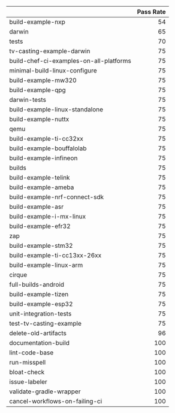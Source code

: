 |                                         |   Pass Rate |
|:----------------------------------------|------------:|
| build-example-nxp                       |          54 |
| darwin                                  |          65 |
| tests                                   |          70 |
| tv-casting-example-darwin               |          75 |
| build-chef-ci-examples-on-all-platforms |          75 |
| minimal-build-linux-configure           |          75 |
| build-example-mw320                     |          75 |
| build-example-qpg                       |          75 |
| darwin-tests                            |          75 |
| build-example-linux-standalone          |          75 |
| build-example-nuttx                     |          75 |
| qemu                                    |          75 |
| build-example-ti-cc32xx                 |          75 |
| build-example-bouffalolab               |          75 |
| build-example-infineon                  |          75 |
| builds                                  |          75 |
| build-example-telink                    |          75 |
| build-example-ameba                     |          75 |
| build-example-nrf-connect-sdk           |          75 |
| build-example-asr                       |          75 |
| build-example-i-mx-linux                |          75 |
| build-example-efr32                     |          75 |
| zap                                     |          75 |
| build-example-stm32                     |          75 |
| build-example-ti-cc13xx-26xx            |          75 |
| build-example-linux-arm                 |          75 |
| cirque                                  |          75 |
| full-builds-android                     |          75 |
| build-example-tizen                     |          75 |
| build-example-esp32                     |          75 |
| unit-integration-tests                  |          75 |
| test-tv-casting-example                 |          75 |
| delete-old-artifacts                    |          96 |
| documentation-build                     |         100 |
| lint-code-base                          |         100 |
| run-misspell                            |         100 |
| bloat-check                             |         100 |
| issue-labeler                           |         100 |
| validate-gradle-wrapper                 |         100 |
| cancel-workflows-on-failing-ci          |         100 |